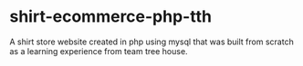 shirt-ecommerce-php-tth
=======================

A shirt store website created in php using mysql that was built from scratch as a learning experience from team tree house. 

